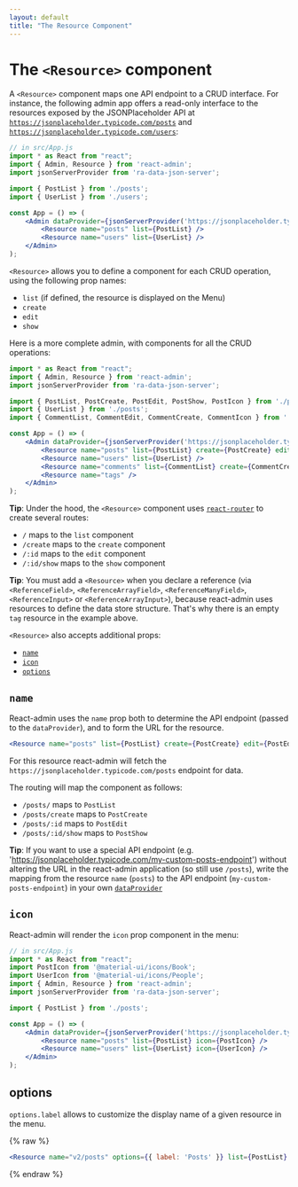 ```yaml
---
layout: default
title: "The Resource Component"
---
```


# The `<Resource>` component

A `<Resource>` component maps one API endpoint to a CRUD interface. For instance, the following admin app offers a read-only interface to the resources exposed by the JSONPlaceholder API at [`https://jsonplaceholder.typicode.com/posts`](https://jsonplaceholder.typicode.com/posts) and [`https://jsonplaceholder.typicode.com/users`](https://jsonplaceholder.typicode.com/users):

```jsx
// in src/App.js
import * as React from "react";
import { Admin, Resource } from 'react-admin';
import jsonServerProvider from 'ra-data-json-server';

import { PostList } from './posts';
import { UserList } from './users';

const App = () => (
    <Admin dataProvider={jsonServerProvider('https://jsonplaceholder.typicode.com')}>
        <Resource name="posts" list={PostList} />
        <Resource name="users" list={UserList} />
    </Admin>
);
```

`<Resource>` allows you to define a component for each CRUD operation, using the following prop names:

* `list` (if defined, the resource is displayed on the Menu)
* `create`
* `edit`
* `show`

Here is a more complete admin, with components for all the CRUD operations:

```jsx
import * as React from "react";
import { Admin, Resource } from 'react-admin';
import jsonServerProvider from 'ra-data-json-server';

import { PostList, PostCreate, PostEdit, PostShow, PostIcon } from './posts';
import { UserList } from './posts';
import { CommentList, CommentEdit, CommentCreate, CommentIcon } from './comments';

const App = () => (
    <Admin dataProvider={jsonServerProvider('https://jsonplaceholder.typicode.com')}>
        <Resource name="posts" list={PostList} create={PostCreate} edit={PostEdit} show={PostShow} icon={PostIcon} />
        <Resource name="users" list={UserList} />
        <Resource name="comments" list={CommentList} create={CommentCreate} edit={CommentEdit} icon={CommentIcon} />
        <Resource name="tags" />
    </Admin>
);
```

**Tip**: Under the hood, the `<Resource>` component uses [`react-router`](https://reactrouter.com/web/guides/quick-start) to create several routes:

* `/` maps to the `list` component
* `/create` maps to the `create` component
* `/:id` maps to the `edit` component
* `/:id/show` maps to the `show` component

**Tip**: You must add a `<Resource>` when you declare a reference (via `<ReferenceField>`, `<ReferenceArrayField>`, `<ReferenceManyField>`, `<ReferenceInput>` or `<ReferenceArrayInput>`), because react-admin uses resources to define the data store structure. That's why there is an empty `tag` resource in the example above.

`<Resource>` also accepts additional props:

* [`name`](#name)
* [`icon`](#icon)
* [`options`](#icon)

## `name`

React-admin uses the `name` prop both to determine the API endpoint (passed to the `dataProvider`), and to form the URL for the resource.

```jsx
<Resource name="posts" list={PostList} create={PostCreate} edit={PostEdit} show={PostShow} />
```

For this resource react-admin will fetch the `https://jsonplaceholder.typicode.com/posts` endpoint for data.

The routing will map the component as follows:

* `/posts/` maps to `PostList`
* `/posts/create` maps to `PostCreate`
* `/posts/:id` maps to `PostEdit`
* `/posts/:id/show` maps to `PostShow`

**Tip**: If you want to use a special API endpoint (e.g. 'https://jsonplaceholder.typicode.com/my-custom-posts-endpoint') without altering the URL in the react-admin application (so still use `/posts`), write the mapping from the resource `name` (`posts`) to the API endpoint (`my-custom-posts-endpoint`) in your own [`dataProvider`](./Admin.md#dataprovider)

## `icon`

React-admin will render the `icon` prop component in the menu:

```jsx
// in src/App.js
import * as React from "react";
import PostIcon from '@material-ui/icons/Book';
import UserIcon from '@material-ui/icons/People';
import { Admin, Resource } from 'react-admin';
import jsonServerProvider from 'ra-data-json-server';

import { PostList } from './posts';

const App = () => (
    <Admin dataProvider={jsonServerProvider('https://jsonplaceholder.typicode.com')}>
        <Resource name="posts" list={PostList} icon={PostIcon} />
        <Resource name="users" list={UserList} icon={UserIcon} />
    </Admin>
);
```

## options

`options.label` allows to customize the display name of a given resource in the menu.

{% raw %}
```jsx
<Resource name="v2/posts" options={{ label: 'Posts' }} list={PostList} />
```
{% endraw %}
